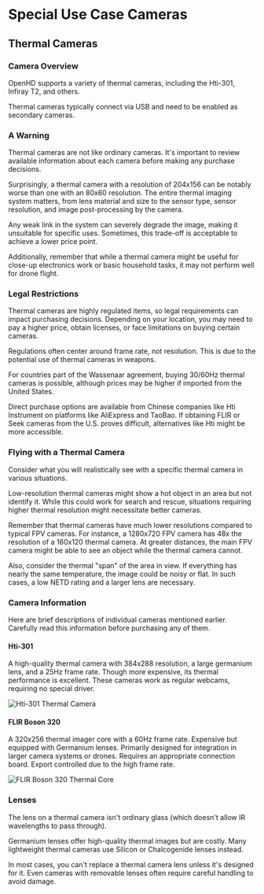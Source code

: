 # Special Use Case Cameras


## Thermal Cameras

### Camera Overview

OpenHD supports a variety of thermal cameras, including the Hti-301, Infiray T2, and others.

Thermal cameras typically connect via USB and need to be enabled as secondary cameras.


### A Warning

Thermal cameras are not like ordinary cameras. It's important to review available information about each camera before making any purchase decisions.

Surprisingly, a thermal camera with a resolution of 204x156 can be notably worse than one with an 80x60 resolution. The entire thermal imaging system matters, from lens material and size to the sensor type, sensor resolution, and image post-processing by the camera.

Any weak link in the system can severely degrade the image, making it unsuitable for specific uses. Sometimes, this trade-off is acceptable to achieve a lower price point.

Additionally, remember that while a thermal camera might be useful for close-up electronics work or basic household tasks, it may not perform well for drone flight.

### Legal Restrictions

Thermal cameras are highly regulated items, so legal requirements can impact purchasing decisions. Depending on your location, you may need to pay a higher price, obtain licenses, or face limitations on buying certain cameras.

Regulations often center around frame rate, not resolution. This is due to the potential use of thermal cameras in weapons.

For countries part of the Wassenaar agreement, buying 30/60Hz thermal cameras is possible, although prices may be higher if imported from the United States.

Direct purchase options are available from Chinese companies like Hti Instrument on platforms like AliExpress and TaoBao. If obtaining FLIR or Seek cameras from the U.S. proves difficult, alternatives like Hti might be more accessible.

### Flying with a Thermal Camera

Consider what you will realistically see with a specific thermal camera in various situations.

Low-resolution thermal cameras might show a hot object in an area but not identify it. While this could work for search and rescue, situations requiring higher thermal resolution might necessitate better cameras.

Remember that thermal cameras have much lower resolutions compared to typical FPV cameras. For instance, a 1280x720 FPV camera has 48x the resolution of a 160x120 thermal camera. At greater distances, the main FPV camera might be able to see an object while the thermal camera cannot.

Also, consider the thermal "span" of the area in view. If everything has nearly the same temperature, the image could be noisy or flat. In such cases, a low NETD rating and a larger lens are necessary.

### Camera Information

Here are brief descriptions of individual cameras mentioned earlier. Carefully read this information before purchasing any of them.

#### Hti-301

A high-quality thermal camera with 384x288 resolution, a large germanium lens, and a 25Hz frame rate. Though more expensive, its thermal performance is excellent. These cameras work as regular webcams, requiring no special driver.

![Hti-301 Thermal Camera](/img/assets/hti-301.jpg)

#### FLIR Boson 320

A 320x256 thermal imager core with a 60Hz frame rate. Expensive but equipped with Germanium lenses. Primarily designed for integration in larger camera systems or drones. Requires an appropriate connection board. Export controlled due to the high frame rate.

![FLIR Boson 320 Thermal Core](/img/assets/flir-boson-320.jpg)

### Lenses

The lens on a thermal camera isn't ordinary glass (which doesn't allow IR wavelengths to pass through).

Germanium lenses offer high-quality thermal images but are costly. Many lightweight thermal cameras use Silicon or Chalcogenide lenses instead.

In most cases, you can't replace a thermal camera lens unless it's designed for it. Even cameras with removable lenses often require careful handling to avoid damage.


<!-- The following content is commented out for future use.
#### Seek Compact \([manufacturer](https://www.thermal.com/compact-series.html), [Amazon](https://www.amazon.com/Seek-Thermal-CompactPRO-Resolution-Imaging/dp/B00NYWAHHM)\)

These cameras are inexpensive but have significant lens and sensor issues. A FLIR One G2 is a better option if cost is a primary concern.

#### Seek Compact Pro \([manufacturer](https://www.thermal.com/compact-series.html), [Amazon](https://www.amazon.com/Seek-Thermal-CompactPRO-Resolution-Imaging/dp/B07V34RFLW)\)

Model numbers for these cameras do not end with an X (e.g., UQ-AAA). They are better than the non-pro model, featuring a 320x240 sensor and Chalcogenide lens. Noise may be noticeable in scenes with a small thermal span.

Seek has updated these cameras over time, improving the sensor and firmware.

#### Seek Compact Pro FastFrame \([manufacturer](https://www.thermal.com/compact-series.html), [DigiKey](https://www.digikey.com/en/products/detail/seek-thermal/UQ-AAAX/10230124)\)

Model numbers for these cameras end with an X (e.g., UQ-AAAX). The UQ-EAAX is an export version but is otherwise identical. Similar to the regular Pro, but frame rate is not locked at 9Hz and can exceed 15Hz. Export controlled due to frame rate.

#### Hti-201 \([manufacturer](https://hti-instrument.com/products/ht-201-mobile-phone-thermal-imager)\)

These are similar to Seek Compact Pro cameras and are essentially clones. The camera housing has an awkward shape compared to other thermal cameras.

Real world flight video:

[![FLIR Boson 320 flight](https://github.com/OpenHD/OpenHD/blob/fc9d050b3d8d9bc2493895b558ee2f13f6ec15b1/wiki-content/Thermal-Cameras/flir-boson-320-flight.jpg?raw=true)](https://www.youtube.com/watch?v=PQGDQzf-Z50)
-->
